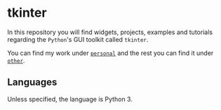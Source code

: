 # tkinter

In this repository you will find widgets, projects, examples and tutorials regarding the `Python`'s GUI toolkit called `tkinter`.

You can find my work under [`personal`](personal) and the rest you can find it under [`other`](other).

## Languages

Unless specified, the language is Python 3.